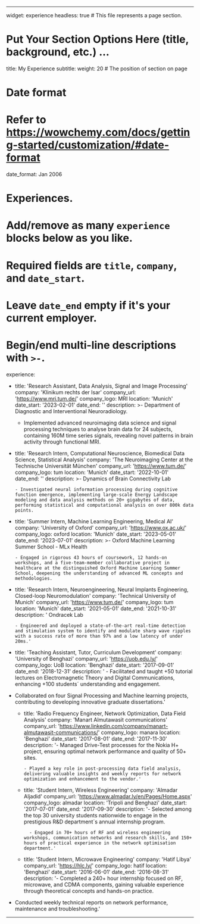 ---

widget: experience
headless: true  # This file represents a page section.

# Put Your Section Options Here (title, background, etc.) ...
title: My Experience
subtitle:
weight: 20 # The position of section on page

# Date format
#   Refer to https://wowchemy.com/docs/getting-started/customization/#date-format
date_format: Jan 2006

# Experiences.
#   Add/remove as many `experience` blocks below as you like.
#   Required fields are `title`, `company`, and `date_start`.
#   Leave `date_end` empty if it's your current employer.
#   Begin/end multi-line descriptions with `>-`.
experience:
  - title: 'Research Assistant, Data Analysis, Signal and Image Processing'
    company: 'Klinikum rechts der Isar'
    company_url: 'https://www.mri.tum.de/'
    company_logo: MRI
    location: 'Munich'
    date_start: '2023-02-01'
    date_end: ''
    description: >-
       Department of Diagnostic and Interventional Neuroradiology.
       
       - Implemented advanced neuroimaging data science and signal processing techniques to analyse brain data for 24 subjects, containing 160M time series signals, revealing novel patterns in brain activity through functional MRI.

  - title: 'Research Intern, Computational Neuroscience, Biomedical Data Science, Statistical Analysis'
    company: 'The Neuroimaging Center at the Technische Universität München'
    company_url: 'https://www.tum.de/'
    company_logo: tum
    location: 'Munich'
    date_start: '2022-10-01'
    date_end: ''
    description: >-
        Dynamics of Brain Connectivity Lab

        - Investigated neural information processing during cognitive function emergence, implementing large-scale Energy Landscape modeling and data analysis methods on 20+ gigabytes of data, performing statistical and computational analysis on over 800k data points.

  - title: 'Summer Intern, Machine Learning Engineering, Medical AI'
    company: 'University of Oxford'
    company_url: 'https://www.ox.ac.uk/'
    company_logo: oxford
    location: 'Munich'
    date_start: '2023-05-01'
    date_end: '2023-07-01'
    description: >-
        Oxford Machine Learning Summer School - MLx Health

        - Engaged in rigorous 43 hours of coursework, 12 hands-on workshops, and a five-team-member collaborative project in healthcare at the distinguished Oxford Machine Learning Summer School, deepening the understanding of advanced ML concepts and methodologies.

  - title: 'Research Intern, Neuroengineering, Neural Implants Engineering, Closed-loop Neuromodulation'
    company: 'Technical University of Munich'
    company_url: 'https://www.tum.de/'
    company_logo: tum
    location: 'Munich'
    date_start: '2021-05-01'
    date_end: '2021-10-31'
    description: '
        Ondracek Lab
    
        - Engineered and deployed a state-of-the-art real-time detection and stimulation system to identify and modulate sharp wave ripples with a success rate of more than 97% and a low latency of under 20ms.'


  - title: 'Teaching Assistant, Tutor, Curriculum Development'
    company: 'University of Benghazi'
    company_url: 'https://uob.edu.ly/'
    company_logo: UoB
    location: 'Benghazi'
    date_start: '2017-09-01'
    date_end: '2018-12-31'
    description: '
        - Facilitated and taught +50 tutorial lectures on Electromagnetic Theory and Digital Communications, enhancing +100 students´ understanding and engagement.


- Collaborated on four Signal Processing and Machine learning projects, contributing to developing innovative graduate dissertations.'

  - title: 'Radio Frequency Engineer, Network Optimization, Data Field Analysis'
    company: 'Manart Almutawasit communications'
    company_url: 'https://www.linkedin.com/company/manart-almutawasit-communications/'
    company_logo: manara
    location: 'Benghazi'
    date_start: '2017-08-01'
    date_end: '2017-11-30'
    description: '- Managed Drive-Test processes for the Nokia H+ project, ensuring optimal network performance and quality of 50+ sites.


        - Played a key role in post-processing data field analysis, delivering valuable insights and weekly reports for network optimization and enhancement to the vendor.'    

  - title: 'Student Intern, Wireless Engineering'
    company: 'Almadar Aljadid'
    company_url: 'https://www.almadar.ly/en/Pages/Home.aspx'
    company_logo: almadar
    location: 'Tripoli and Benghazi'
    date_start: '2017-07-01'
    date_end: '2017-09-30'
    description: '- Selected among the top 30 university students nationwide to engage in the prestigious R&D department´s annual internship program.

          - Engaged in 70+ hours of RF and wireless engineering workshops, communication networks and research skills, and 150+ hours of practical experience in the network optimisation department.'

  - title: 'Student Intern, Microwave Engineering'
    company: 'Hatif Libya'
    company_url: 'https://hlc.ly/'
    company_logo: hatif
    location: 'Benghazi'
    date_start: '2016-06-01'
    date_end: '2016-08-31'
    description: '- Completed a 240+ hour internship focused on RF, microwave, and CDMA components, gaining valuable experience through theoretical concepts and hands-on practice.

- Conducted weekly technical reports on network performance, maintenance and troubleshooting.'


---